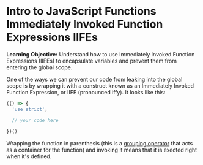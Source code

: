<h1>
  <span class="headline">Intro to JavaScript Functions</span>
  <span class="subhead">Immediately Invoked Function Expressions IIFEs</span>
</h1>

**Learning Objective:** Understand how to use Immediately Invoked Function Expressions (IIFEs) to encapsulate variables and prevent them from entering the global scope.

One of the ways we can prevent our code from leaking into the global scope is by wrapping it with a construct known as an Immediately Invoked Function Expression, or IIFE (pronounced iffy). It looks like this:

```javascript
(() => {
  'use strict';

  // your code here
	
})()
```

Wrapping the function in parenthesis (this is a [grouping operator](https://developer.mozilla.org/en-US/docs/Web/JavaScript/Reference/Operators/Grouping) that acts as a container for the function) and invoking it means that it is exected right when it's defined.
